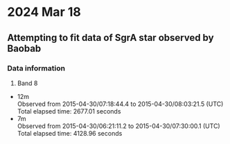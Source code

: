 # 2024 Mar 18

## Attempting to fit data of SgrA star observed by Baobab

### Data information 
1. Band 8
  - 12m  
  Observed from 2015-04-30/07:18:44.4 to 2015-04-30/08:03:21.5 (UTC)  
  Total elapsed time: 2677.01 seconds  
  - 7m  
  Observed from 2015-04-30/06:21:11.2 to 2015-04-30/07:30:00.1 (UTC)  
  Total elapsed time: 4128.96 seconds
